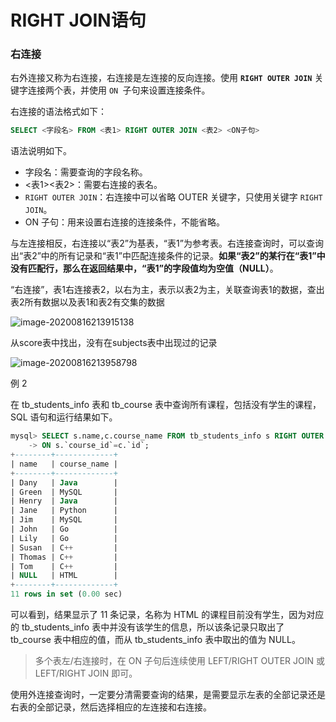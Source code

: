 # RIGHT JOIN语句

### 右连接

右外连接又称为右连接，右连接是左连接的反向连接。使用 **`RIGHT OUTER JOIN`** 关键字连接两个表，并使用 `ON `子句来设置连接条件。

右连接的语法格式如下：

```sql
SELECT <字段名> FROM <表1> RIGHT OUTER JOIN <表2> <ON子句>
```



语法说明如下。

- 字段名：需要查询的字段名称。
- <表1><表2>：需要右连接的表名。
- `RIGHT OUTER JOIN`：右连接中可以省略 OUTER 关键字，只使用关键字 `RIGHT JOIN`。
- ON 子句：用来设置右连接的连接条件，不能省略。


与左连接相反，右连接以“表2”为基表，“表1”为参考表。右连接查询时，可以查询出“表2”中的所有记录和“表1”中匹配连接条件的记录。**如果“表2”的某行在“表1”中没有匹配行，那么在返回结果中，“表1”的字段值均为空值（NULL）**。

“右连接”，表1右连接表2，以右为主，表示以表2为主，关联查询表1的数据，查出表2所有数据以及表1和表2有交集的数据

![image-20200816213915138](C:\Users\Hu\AppData\Roaming\Typora\typora-user-images\image-20200816213915138.png)

从score表中找出，没有在subjects表中出现过的记录

![image-20200816213958798](C:\Users\Hu\AppData\Roaming\Typora\typora-user-images\image-20200816213958798.png)

例 2

在 tb_students_info 表和 tb_course 表中查询所有课程，包括没有学生的课程，SQL 语句和运行结果如下。

```sql
mysql> SELECT s.name,c.course_name FROM tb_students_info s RIGHT OUTER JOIN tb_course c 
    -> ON s.`course_id`=c.`id`;
+--------+-------------+
| name   | course_name |
+--------+-------------+
| Dany   | Java        |
| Green  | MySQL       |
| Henry  | Java        |
| Jane   | Python      |
| Jim    | MySQL       |
| John   | Go          |
| Lily   | Go          |
| Susan  | C++         |
| Thomas | C++         |
| Tom    | C++         |
| NULL   | HTML        |
+--------+-------------+
11 rows in set (0.00 sec)
```

可以看到，结果显示了 11 条记录，名称为 HTML 的课程目前没有学生，因为对应的 tb_students_info 表中并没有该学生的信息，所以该条记录只取出了 tb_course 表中相应的值，而从 tb_students_info 表中取出的值为 NULL。

> 多个表左/右连接时，在 ON 子句后连续使用 LEFT/RIGHT OUTER JOIN 或 LEFT/RIGHT JOIN 即可。

使用外连接查询时，一定要分清需要查询的结果，是需要显示左表的全部记录还是右表的全部记录，然后选择相应的左连接和右连接。